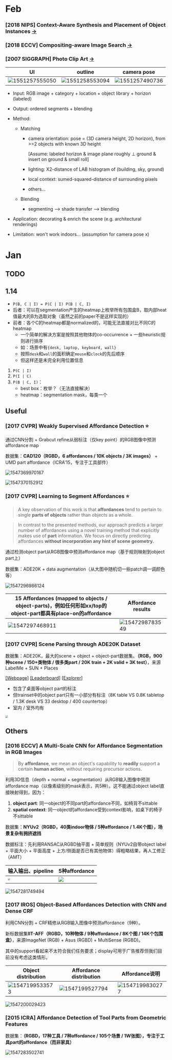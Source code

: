 # Feb

### [2018 NIPS] Context-Aware Synthesis and Placement of Object Instances [→](https://papers.nips.cc/paper/8240-context-aware-synthesis-and-placement-of-object-instances.pdf)
### [2018 ECCV] Compositing-aware Image Search [→](https://hszhao.github.io/papers/eccv18_cais.pdf)



### [2007 SIGGRAPH] Photo Clip Art [→](http://graphics.cs.cmu.edu/projects/photoclipart/lalonde_siggraph_07.pdf)

| UI                                         | outline                                    | camera pose                                |
| ------------------------------------------ | ------------------------------------------ | ------------------------------------------ |
| ![1551257555050](assets/1551257555050.png) | ![1551258553094](assets/1551258553094.png) | ![1551257490736](assets/1551257490736.png) |

- Input: RGB image + category + location + object library + horizon (labeled)

- Output: ordered segments + blending

- Method:

  - Matching

    - camera orientation: pose = (3D camera height, 2D horizon), from >=2 objects with known 3D height

      [Assume: labeled horizon & image plane roughly ⊥ ground & insert on ground & small roll]

    - lighting: X2-distance of LAB histogram of (building, sky, ground) 

    - local context: sumed-squared-distance of surrounding pixels 

    - others...

  - Blending

    - segmenting --> shade transfer --> blending

- Application: decorating & enrich the scene (e.g. architectural renderings)

- Limitation: won't work indoors... (assumption for camera pose x)

# Jan

## TODO

## 1.14

- `P(B, C | I) = P(C | I) P(B | C, I)`
- 后者：可以在segmentation产生的heatmap上枚举所有包围盒B，取内部heat值最大的B为选取对象（虽然之前的paper不是这样实现的）
- 前者：各个C的heatmap都是normalized的，可能无法直接对比不同C的heatmap
  - 一个简单的解决方案是按照其他物体的co-occurrence + 一些heuristic规则进行排序
  - 如：场景中有`{desk, laptop, keyboard, wall}`
  - 按照`desk`和`wall`的面积确定`mouse`和`clock`的先后顺序
  - 但这样还是未完全利用位置信息

1. `P(C | I)`
2. `P(I | C)`
3. `P(B | C, I)`：
   - best box：枚举？（无法直接解决）
   - heatmap：segmentation mask，每类一个

## Useful

### [2017 CVPR] Weakly Supervised Affordance Detection :star:

通过CNN分割 + Grabcut refine从弱标注（仅key point）的RGB图像中预测affordance map

数据集：**CAD120（RGBD，6 affordances / 10K objects / 3K images）** + UMD part affordance（ICRA'15，专注于工具部件）

![1547369970167](assets/1547369970167.png)

![1547370152912](assets/1547370152912.png)



### [2017 CVPR] Learning to Segment Affordances :star:

> A key observation of this work is that **affordances** tend to pertain to single **parts of objects** rather than objects as a whole.

> In contrast to the presented methods, our approach predicts a larger number of affordances using a novel training method that explicitly makes use of **part** information. We focus on directly predicting affordances **without incorporation any hint of scene geometry.**

通过检测object part从RGB图像中预测affordance map（基于规则映射到object part上）

数据集：ADE20K + data augmentation（从大图中随机切一些patch调一调颜色等）

![1547296986124](assets/1547296986124.png)

| 15 Affordances (mapped to objects / object-parts)，例如任何形如xx/top的object-part都具有place-on的affordance | Affordance results                         |
| ------------------------------------------------------------ | ------------------------------------------ |
| ![1547297468911](assets/1547297468911.png)                   | ![1547298783549](assets/1547298783549.png) |



### [2017 CVPR] Scene Parsing through ADE20K Dataset 

数据集：ADE20K，最大的scene + object + object-part数据集。**（RGB，900种scene / 150+类物体 / 很多类part / 20K train + 2K valid + 3K test）**，来源LabelMe + SUN + Places 

[[Webpage]](http://groups.csail.mit.edu/vision/datasets/ADE20K/) [[Leaderboard]](http://sceneparsing.csail.mit.edu/) [[Explorer](http://groups.csail.mit.edu/vision/datasets/ADE20K/dataset_browser/)]

- 包含了桌面等object part的标注
- 但trainset中的object part只有一小部分有标注（8K table VS 0.8K tabletop / 1.3K desk VS 33 desktop / 400 countertop）
- 室内 / 室外均有

<img src="assets/1547296353803.png" style="zoom: 50%">

## Others

### [2016 ECCV] A Multi-Scale CNN for Affordance Segmentation in RGB Images

>  By **affordance**, we mean an object's capability to **readily** support a certain **human action**, without requiring precursor actions.

利用3D信息（depth + normal + segmentation）从RGB输入图像中预测affordance map（以像素级别的mask表示，共5种）。这不能通过object label直接映射得到，因为：
1. **object part**: 同一object的不同part的affordance不同，如椅背不sittable
2. **spatial context**: 同一object的affordance受到context影响，如桌下的椅子不sittable

数据集：**NYUv2（RGBD，40类indoor物体 / 5种affordance / 1.4K个图），场景复杂有拥挤遮挡**

数据标注：先利用RANSAC从RGBD抽平面 + 简单规则（NYUv2自带object label + 平面大小 + 平面高度 + 上方/侧面是否已有其他物体）得粗略结果，再人工修正（AMT）

| 输入输出、pipeline                                     | 5种affordance                        |
| ------------------------------------------------------ | ------------------------------------ |
| <img src="assets/1547280460276.png" style="zoom: 44%"> | <img src="assets/1547282580666.png"> |

![1547281749494](assets/1547281749494.png)



### [2017 IROS] Object-Based Affordances Detection with CNN and Dense CRF

利用CNN分割 + CRF精修从RGB输入图像中预测affordance（9种）。

新标数据集**IIT-AFF（RGBD，10种物体 / 9种affordance / 8K个图 / 14K个包围盒）**，来源ImageNet (RGB) + Asus (RGBD) + MultiSense (RGBD)。

其中的support看起来不太符合我们任务要求；display可用于广告推荐但我们目前没有考虑这类情形。

| Object distribution                        | Affordance distribution                    | Affordance说明                             |
| ------------------------------------------ | ------------------------------------------ | ------------------------------------------ |
| ![1547199533573](assets/1547199533573.png) | ![1547199527794](assets/1547199527794.png) | ![1547199830277](assets/1547199830277.png) |

![1547200029423](assets/1547200029423.png)



### [2015 ICRA] Affordance Detection of Tool Parts from Geometric Features

数据集：**（RGBD，17种工具 / 7种affordance / 105个场景 / 1W张图），专注于工具part的affordance（而非家具）**

![1547283502741](assets/1547283502741.png)